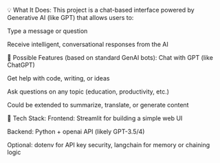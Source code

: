 💡 What It Does:
This project is a chat-based interface powered by Generative AI (like GPT) that allows users to:

Type a message or question

Receive intelligent, conversational responses from the AI

🧠 Possible Features (based on standard GenAI bots):
Chat with GPT (like ChatGPT)

Get help with code, writing, or ideas

Ask questions on any topic (education, productivity, etc.)

Could be extended to summarize, translate, or generate content

🔧 Tech Stack:
Frontend: Streamlit for building a simple web UI

Backend: Python + openai API (likely GPT-3.5/4)

Optional: dotenv for API key security, langchain for memory or chaining logic

